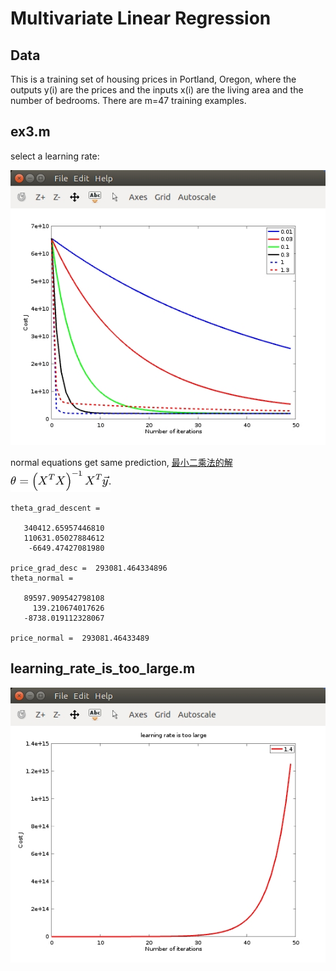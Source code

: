 # Multivariate Linear Regression

## Data
This is a training set of housing prices in Portland, Oregon, where the outputs y(i) are the prices and the inputs x(i) are the living area and the number of bedrooms. There are m=47 training examples.

## ex3.m
select a learning rate:

![](../figure/ex3_learning_rate.jpg)

normal equations get same prediction, [最小二乘法的解](https://zh.wikipedia.org/wiki/%E6%9C%80%E5%B0%8F%E4%BA%8C%E4%B9%98%E6%B3%95)
![](../figure/ex3_normal_equations.png)
```
theta_grad_descent =

   340412.65957446810
   110631.05027884612
    -6649.47427081980

price_grad_desc =  293081.464334896
theta_normal =

   89597.909542798108
     139.210674017626
   -8738.019112328067

price_normal =  293081.46433489
```

## learning_rate_is_too_large.m

![](../figure/ex3_too_large.jpg)
